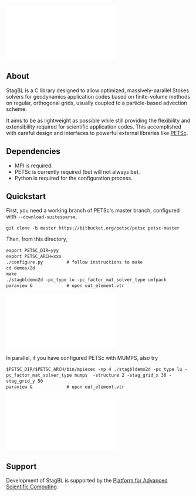 ![StagBL](documentation/resources/logo/logo_half.pdf)

## About

StagBL is a C library designed to allow optimized, massively-parallel Stokes solvers
for geodynamics application codes based on finite-volume methods on regular,
orthogonal grids, usually coupled to a particle-based advection scheme.

It aims to be as lightweight as possible while still providing the flexibility
and extensibility required for scientific application codes. This accomplished
with careful design and interfaces to powerful external libraries like
[PETSc](https://www.mcs.anl.gov/petsc).

## Dependencies

* MPI is required.
* PETSc is currently required (but will not always be).
* Python is required for the configuration process.

## Quickstart

First, you need a working branch of PETSc's master branch, configured with
`--download-suitesparse`.

    git clone -b master https://bitbucket.org/petsc/petsc petsc-master

Then, from this directory,

    export PETSC_DIR=yyy
    export PETSC_ARCH=xxx
    ./configure.py         # follow instructions to make
    cd demos/2d
    make
    ./stagbldemo2d -pc_type lu -pc_factor_mat_solver_type umfpack
    paraview &             # open out_element.vtr

![stagbl2ddemo quickstart](documentation/resources/stagbldemo2d_quickstart.pdf)

In parallel, if you have configured PETSc with MUMPS, also try

    $PETSC_DIR/$PETSC_ARCH/bin/mpiexec -np 4 ./stagbldemo2d -pc_type lu -pc_factor_mat_solver_type mumps  -structure 2 -stag_grid_x 30 -stag_grid_y 50
    paraview &             # open out_element.vtr

![stagbl2ddemo quickstart](documentation/resources/stagbldemo2d_quickstart2.pdf)

## Support
Development of StagBL is supported by the [Platform for Advanced Scientific Computing](https://www.pasc-ch.org).
